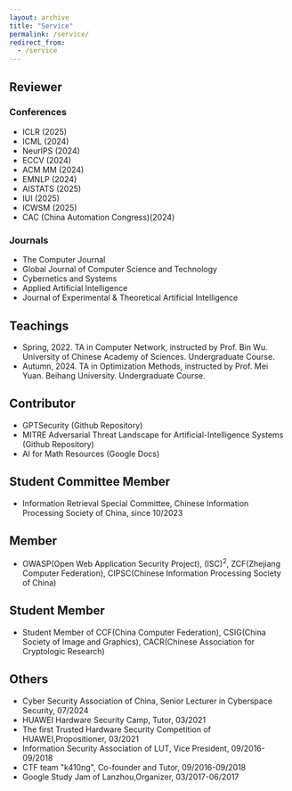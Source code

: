 ```yaml
---
layout: archive
title: "Service"
permalink: /service/
redirect_from:
  - /service
---
```


## Reviewer
### Conferences
* ICLR (2025)
* ICML (2024)
* NeurIPS (2024)
* ECCV (2024)
* ACM MM (2024)
* EMNLP (2024)
* AISTATS (2025)
* IUI (2025)
* ICWSM (2025)
* CAC (China Automation Congress)(2024)


### Journals
* The Computer Journal
* Global Journal of Computer Science and Technology
* Cybernetics and Systems
* Applied Artificial Intelligence
* Journal of Experimental & Theoretical Artificial Intelligence

## Teachings
* Spring, 2022. TA in Computer Network, instructed by Prof. Bin Wu. University of Chinese Academy of Sciences. Undergraduate Course.
* Autumn, 2024. TA in Optimization Methods, instructed by Prof. Mei Yuan. Beihang University. Undergraduate Course.

## Contributor
* GPTSecurity (Github Repository)
* MITRE Adversarial Threat Landscape for Artificial-Intelligence Systems (Github Repository)
* AI for Math Resources (Google Docs)

## Student Committee Member
* Information Retrieval Special Committee, Chinese Information Processing Society of China, since 10/2023

## Member
* OWASP(Open Web Application Security Project), (ISC)<sup>2</sup>, ZCF(Zhejiang Computer Federation), CIPSC(Chinese Information Processing Society of China)

## Student Member
* Student Member of CCF(China Computer Federation), CSIG(China Society of Image and Graphics), CACR(Chinese Association for Cryptologic Research)

## Others
* Cyber Security Association of China, Senior Lecturer in Cyberspace Security, 07/2024
* HUAWEI Hardware Security Camp, Tutor, 03/2021
* The first Trusted Hardware Security Competition of HUAWEI,Propositioner, 03/2021
* Information Security Association of LUT, Vice President, 09/2016-09/2018
* CTF team "k410ng", Co-founder and Tutor, 09/2016-09/2018
* Google Study Jam of Lanzhou,Organizer, 03/2017-06/2017
